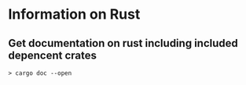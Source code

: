# Information on Rust

## Get documentation on rust including included depencent crates
```
> cargo doc --open
```
